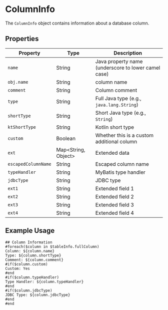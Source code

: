 # ColumnInfo

The `ColumnInfo` object contains information about a database column.

## Properties

| Property | Type | Description |
|----------|------|-------------|
| `name` | String | Java property name (underscore to lower camel case) |
| `obj.name` | String | column name |
| `comment` | String | Column comment |
| `type` | String | Full Java type (e.g., `java.lang.String`) |
| `shortType` | String | Short Java type (e.g., `String`) |
| `ktShortType` | String | Kotlin short type |
| `custom` | Boolean | Whether this is a custom additional column |
| `ext` | Map<String, Object> | Extended data |
| `escapedColumnName` | String | Escaped column name |
| `typeHandler` | String | MyBatis type handler |
| `jdbcType` | String | JDBC type |
| `ext1` | String | Extended field 1 |
| `ext2` | String | Extended field 2 |
| `ext3` | String | Extended field 3 |
| `ext4` | String | Extended field 4 |

## Example Usage

```velocity
## Column Information
#foreach($column in $tableInfo.fullColumn)
Column: ${column.name}
Type: ${column.shortType}
Comment: ${column.comment}
#if($column.custom)
Custom: Yes
#end
#if($column.typeHandler)
Type Handler: ${column.typeHandler}
#end
#if($column.jdbcType)
JDBC Type: ${column.jdbcType}
#end
#end
``` 